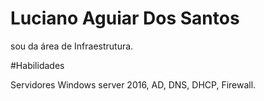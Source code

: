 # Luciano Aguiar Dos Santos

sou da área de Infraestrutura.

#Habilidades

Servidores Windows server 2016, AD, DNS, DHCP, Firewall.
